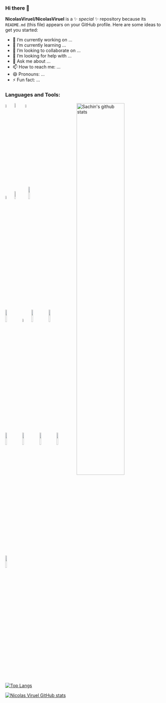 ### Hi there 👋


**NicolasViruel/NicolasViruel** is a ✨ _special_ ✨ repository because its `README.md` (this file) appears on your GitHub profile.
Here are some ideas to get you started:

- 🔭 I’m currently working on ...
- 🌱 I’m currently learning ...
- 👯 I’m looking to collaborate on ...
- 🤔 I’m looking for help with ...
- 💬 Ask me about ...
- 📫 How to reach me: ...
- 😄 Pronouns: ...
- ⚡ Fun fact: ...

### Languages and Tools:

<!-- Your github readme stats
You can use this api: https://github.com/anuraghazra/github-readme-stats
-->
<p>
    <img width="55%" align="right" alt="Sachin's github stats" src="https://github-readme-stats.vercel.app/api?username=sachinchaturvedi93&show_icons=true&hide_border=true"/>

  <!-- Your languages and tools. Be careful with the alignment. 
  You can use this sites to get logos: https://www.vectorlogo.zone or https://simpleicons.org/
  -->
  <code><img width="5%" src="https://www.vectorlogo.zone/logos/w3_html5/w3_html5-icon.svg"></code>
  <code><img width="6%" src="https://www.vectorlogo.zone/logos/w3_css/w3_css-official.svg"></code> 
  <code><img width="5%" src="https://www.vectorlogo.zone/logos/reactjs/reactjs-icon.svg"></code>
  
  <br />
  <code><img width="5%" src="https://www.vectorlogo.zone/logos/getpostman/getpostman-icon.svg"></code>
  <code><img width="8%" src="https://www.vectorlogo.zone/logos/nodejs/nodejs-horizontal.svg"></code>
  <code><img width="10%" src="https://www.vectorlogo.zone/logos/getbootstrap/getbootstrap-ar21.svg"></code>
  <br />
  <code><img width="10%" src="https://www.vectorlogo.zone/logos/mongodb/mongodb-ar21.svg"></code>
  <code><img width="5%" src="https://www.vectorlogo.zone/logos/firebase/firebase-icon.svg"></code>
  <code><img width="10%" src="https://www.vectorlogo.zone/logos/expressjs/expressjs-ar21.svg"></code>
  <code><img width="10%" src="https://www.vectorlogo.zone/logos/npmjs/npmjs-ar21.svg"></code>
  <br />
  <code><img width="10%" src="https://www.vectorlogo.zone/logos/git-scm/git-scm-ar21.svg"></code>
  <code><img width="10%" src="https://vectorwiki.com/images/cp1qJ__miro.svg"></code>
  <code><img width="10%" src="https://www.vectorlogo.zone/logos/github/github-ar21.svg"></code>
    <code><img width="10%" src="https://www.vectorlogo.zone/logos/trello/trello-ar21.svg"></code>
  <code><img width="10%" src="https://www.vectorlogo.zone/logos/visualstudio_code/visualstudio_code-ar21.svg"></code>
  
  [![Top Langs](https://github-readme-stats.vercel.app/api/top-langs/?username=NicolasViruel&hide=jupyter%20notebook&show_icons=true&layout=compact&hide_border=true)](https://github.com/NicolasViruel/github-readme-stats)


</p>


[![Nicolas Viruel GitHub stats](https://github-readme-stats.vercel.app/api?username=NicolasViruel)](https://github.com/NicolasViruel/github-readme-stats)
